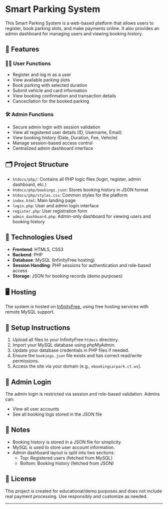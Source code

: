 # Smart Parking System

This Smart Parking System is a web-based platform that allows users to register, book parking slots, and make payments online. It also provides an admin dashboard for managing users and viewing booking history.

## 🔧 Features

### 🧑‍💻 User Functions
- Register and log in as a user
- View available parking slots
- Book parking with selected duration
- Submit vehicle and card information
- View booking confirmation and transaction details
- Cancecllation for the booked parking

### 🛠️ Admin Functions
- Secure admin login with session validation
- View all registered user details (ID, Username, Email)
- View booking history (Date, Duration, Fee, Vehicle)
- Manage session-based access control
- Centralized admin dashboard interface

## 🗂️ Project Structure
- `htdocs/php/`: Contains all PHP logic files (login, register, admin dashboard, etc.)
- `htdocs/php/bookings.json`: Stores booking history in JSON format
- `htdocs/php/styles.css`: Common styles for the platform
- `index.html`: Main landing page
- `login.php`: User and admin login interface
- `register.php`: User registration form
- `admin_dashboard.php`: Admin-only dashboard for viewing users and booking history

## 💾 Technologies Used
- **Frontend**: HTML5, CSS3
- **Backend**: PHP
- **Database**: MySQL (InfinityFree hosting)
- **Session Handling**: PHP sessions for authentication and role-based access
- **Storage**: JSON for booking records (demo purposes)

## 🖥️ Hosting
The system is hosted on [InfinityFree](https://infinityfree.net/), using free hosting services with remote MySQL support.

## 🚀 Setup Instructions

1. Upload all files to your InfinityFree `htdocs` directory.
2. Import your MySQL database using phpMyAdmin.
3. Update your database credentials in PHP files if needed.
4. Ensure the `bookings.json` file exists and has correct read/write permissions.
5. Access the site via your domain (e.g., `ebookingcarpark.ct.ws`).

## 🔐 Admin Login
The admin login is restricted via session and role-based validation.
Admins can:
- View all user accounts
- See all booking logs stored in the JSON file

## 📌 Notes
- Booking history is stored in a JSON file for simplicity.
- MySQL is used to store user account information.
- Admin dashboard layout is split into two sections:
  - Top: Registered users (fetched from MySQL)
  - Bottom: Booking history (fetched from JSON)

## 📄 License
This project is created for educational/demo purposes and does not include real payment processing. Use responsibly and customize as needed.

---
